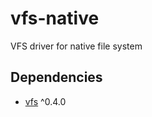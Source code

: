 # vfs-native
VFS driver for native file system

## Dependencies
- [vfs](https://github.com/falltergeist/vfs) ^0.4.0
